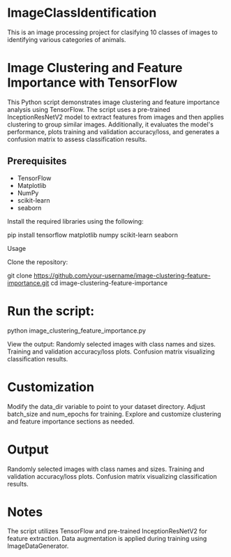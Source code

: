# ImageClassIdentification
This is an image processing project for clasifying 10 classes of images to identifying various categories of animals.


# Image Clustering and Feature Importance with TensorFlow

This Python script demonstrates image clustering and feature importance analysis using TensorFlow. The script uses a pre-trained InceptionResNetV2 model to extract features from images and then applies clustering to group similar images. Additionally, it evaluates the model's performance, plots training and validation accuracy/loss, and generates a confusion matrix to assess classification results.

## Prerequisites

- TensorFlow
- Matplotlib
- NumPy
- scikit-learn
- seaborn

Install the required libraries using the following:

pip install tensorflow matplotlib numpy scikit-learn seaborn

Usage

Clone the repository:

git clone https://github.com/your-username/image-clustering-feature-importance.git
cd image-clustering-feature-importance

# Run the script:

python image_clustering_feature_importance.py

View the output: Randomly selected images with class names and sizes.
Training and validation accuracy/loss plots.
Confusion matrix visualizing classification results.

# Customization

Modify the data_dir variable to point to your dataset directory.
Adjust batch_size and num_epochs for training.
Explore and customize clustering and feature importance sections as needed.
# Output

Randomly selected images with class names and sizes.
Training and validation accuracy/loss plots.
Confusion matrix visualizing classification results.

# Notes
The script utilizes TensorFlow and pre-trained InceptionResNetV2 for feature extraction.
Data augmentation is applied during training using ImageDataGenerator.
